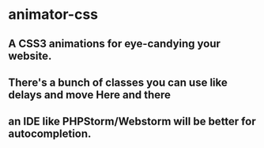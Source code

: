 # animator-css
## A CSS3 animations for eye-candying your website.
## There's a bunch of classes you can use like delays and move Here and there
## an IDE like PHPStorm/Webstorm will be better for autocompletion.
